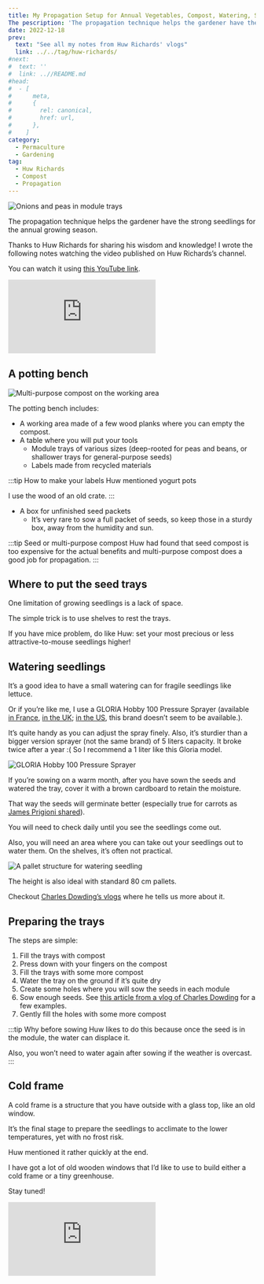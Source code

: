 ```yaml
---
title: My Propagation Setup for Annual Vegetables, Compost, Watering, Space etc, by Huw Richards
The pescription: 'The propagation technique helps the gardener have the strong seedlings for the annual growing season.'
date: 2022-12-18
prev:
  text: "See all my notes from Huw Richards' vlogs"
  link: ../../tag/huw-richards/
#next:
#  text: ''
#  link: ..//README.md
#head:
#  - [
#      meta,
#      {
#        rel: canonical,
#        href: url,
#      },
#    ]
category:
  - Permaculture
  - Gardening
tag:
  - Huw Richards
  - Compost
  - Propagation
---
```


![Onions and peas in module trays](/images/2022-12-18-onions-and-peas-in-module-trays.jpg 'Credits: image taken from Huw Richards’s vlog')

The propagation technique helps the gardener have the strong seedlings for the annual growing season.

Thanks to Huw Richards for sharing his wisdom and knowledge!
I wrote the following notes watching the video published on Huw Richards’s channel.

<!-- more -->

You can watch it using [this YouTube link](https://www.youtube.com/watch?v=JqODyqSnbKk).

<!-- markdownlint-disable MD033 -->
<p class="newsletter-wrapper"><iframe class="newsletter-embed" src="https://thetooltip.substack.com/embed" frameborder="0" scrolling="no"></iframe></p>

## A potting bench

![Multi-purpose compost on the working area](./images/multi-purpose-compost-on-the-working-area.jpg 'With a few old planks, you can make your potting bench for little money. Credits: image taken from Huw Richard’s vlog')

The potting bench includes:

- A working area made of a few wood planks where you can empty the compost.
- A table where you will put your tools
  - Module trays of various sizes (deep-rooted for peas and beans, or shallower trays for general-purpose seeds)
  - Labels made from recycled materials

:::tip How to make your labels
Huw mentioned yogurt pots

I use the wood of an old crate.
:::

- A box for unfinished seed packets
  - It’s very rare to sow a full packet of seeds, so keep those in a sturdy box, away from the humidity and sun.

:::tip Seed or multi-purpose compost
Huw had found that seed compost is too expensive for the actual benefits and multi-purpose compost does a good job for propagation.
:::

## Where to put the seed trays

One limitation of growing seedlings is a lack of space.

The simple trick is to use shelves to rest the trays.

If you have mice problem, do like Huw: set your most precious or less attractive-to-mouse seedlings higher!

## Watering seedlings

It’s a good idea to have a small watering can for fragile seedlings like lettuce.

Or if you’re like me, I use a GLORIA Hobby 100 Pressure Sprayer (available [in France](https://amzn.to/3HDhcaX), [in the UK](https://amzn.to/3PtT1xK); [in the US](https://amzn.to/3HGzSH5), this brand doesn’t seem to be available.).

It’s quite handy as you can adjust the spray finely. Also, it’s sturdier than a bigger version sprayer (not the same brand) of 5 liters capacity. It broke twice after a year :( So I recommend a 1 liter like this Gloria model.

![GLORIA Hobby 100 Pressure Sprayer](./images/gloria-hobby-100-pressure-sprayer.jpg)

If you’re sowing on a warm month, after you have sown the seeds and watered the tray, cover it with a brown cardboard to retain the moisture.

That way the seeds will germinate better (especially true for carrots as [James Prigioni shared](https://www.youtube.com/@jamesprigioni/search?query=carrots)).

You will need to check daily until you see the seedlings come out.

Also, you will need an area where you can take out your seedlings out to water them. On the shelves, it’s often not practical.

![A pallet structure for watering seedling](./images/a-pallet-structure-for-watering-seedling.jpg 'Simple and handy: you can yours with 4 pallet posts and a few planks. Credits: image taken from Huw Richard’s vlog')

The height is also ideal with standard 80 cm pallets.

Checkout [Charles Dowding’s vlogs](https://www.youtube.com/watch?v=OXR92xHfgic&t=988s) where he tells us more about it.

## Preparing the trays

The steps are simple:

1. Fill the trays with compost
2. Press down with your fingers on the compost
3. Fill the trays with some more compost
4. Water the tray on the ground if it’s quite dry
5. Create some holes where you will sow the seeds in each module
6. Sow enough seeds. See [this article from a vlog of Charles Dowding](../2022-11-14-early-summer-at-homeacres-%E2%80%93-harvests-and-speedy-replant--intersow--weed--water-and-make-compost-charles-dowding/README.md##what-can-you-sow-in-the-beginning-of-june-in-the-uk) for a few examples.
7. Gently fill the holes with some more compost

:::tip Why before sowing
Huw likes to do this because once the seed is in the module, the water can displace it.

Also, you won’t need to water again after sowing if the weather is overcast.
:::

## Cold frame

A cold frame is a structure that you have outside with a glass top, like an old window.

It’s the final stage to prepare the seedlings to acclimate to the lower temperatures, yet with no frost risk.

Huw mentioned it rather quickly at the end.

I have got a lot of old wooden windows that I’d like to use to build either a cold frame or a tiny greenhouse.

Stay tuned!

<!-- markdownlint-disable MD033 -->
<p class="newsletter-wrapper"><iframe class="newsletter-embed" src="https://thetooltip.substack.com/embed" frameborder="0" scrolling="no"></iframe></p>
